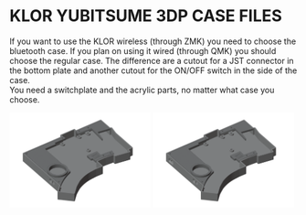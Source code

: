 # KLOR YUBITSUME 3DP CASE FILES 

If you want to use the KLOR wireless (through ZMK) you need to choose the bluetooth case. If you plan on using it wired (through QMK) you should choose the regular case. The difference are a cutout for a JST connector in the bottom plate and another cutout for the ON/OFF switch in the side of the case.\
You need a switchplate and the acrylic parts, no matter what case you choose.

[<img alt="yubitsume" width="49%" src="/case/docs/images/yubitsume_3dp.png" title="yubitsume" />](/case/3DP/yubitsume/regular/)
[<img alt="yubitsume bluetooth" width="49%" src="/case/docs/images/yubitsume_3dp_ble.png" title="yubitsume bluetooth" />](/case/3DP/yubitsume/bluetooth/)